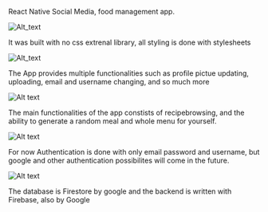 React Native Social Media, food management app. 


![Alt_text](https://i.imgur.com/tKwPB2q.jpeg)

It was built with no css extrenal library, all styling is done with stylesheets

![Alt_text](https://i.imgur.com/tKwPB2q.jpeg)

The App provides multiple functionalities such as profile pictue updating, uploading, email and username changing, and so much more
 

![Alt text](https://i.imgur.com/YCInF1X.jpeg)

The main functionalities of the app constists of recipebrowsing, and the ability to generate a random meal and whole menu for yourself.


![Alt text](https://i.imgur.com/os6vHGn.jpeg)

For now Authentication is done with only email password and username, but google and other authentication possibilites will come in the future.


![Alt text](https://i.imgur.com/xmg1DFX.jpeg)

The database is Firestore by google and the backend is written with Firebase, also by Google




